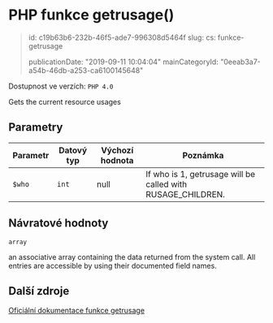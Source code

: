 PHP funkce getrusage()
======================

> id: c19b63b6-232b-46f5-ade7-996308d5464f
> slug:
> 	cs: funkce-getrusage
>
> publicationDate: "2019-09-11 10:04:04"
> mainCategoryId: "0eeab3a7-a54b-46db-a253-ca6100145648"

Dostupnost ve verzích: `PHP 4.0`

Gets the current resource usages


Parametry
--------------

| Parametr | Datový typ | Výchozí hodnota | Poznámka |
|-----|-----|-----|-----|
| `$who` | `int` | null | If who is 1, getrusage will be called with RUSAGE_CHILDREN. |


Návratové hodnoty
----------------

`array`

an associative array containing the data returned from the system
call. All entries are accessible by using their documented field names.

Další zdroje
------------

[Oficiální dokumentace funkce getrusage](https://www.php.net/manual/en/function.getrusage.php)
